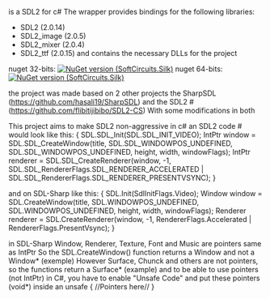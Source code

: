 is a SDL2 for c#
The wrapper provides bindings for the following libraries:
- SDL2 (2.0.14)
- SDL2_image (2.0.5)
- SDL2_mixer (2.0.4)
- SDL2_ttf (2.0.15)
and contains the necessary DLLs for the project

nuget 32-bits: [![NuGet version (SoftCircuits.Silk)](https://img.shields.io/nuget/v/SDL-Sharp_32-bits.svg?style=flat-square)](https://www.nuget.org/packages/SDL-Sharp_32-bits/)
nuget 64-bits: [![NuGet version (SoftCircuits.Silk)](https://img.shields.io/nuget/v/SDL-Sharp_64-bits.svg?style=flat-square)](https://www.nuget.org/packages/SDL-Sharp_64-bits/)

the project was made based on 2 other projects
the SharpSDL (https://github.com/hasali19/SharpSDL)
and the SDL2 # (https://github.com/flibitijibibo/SDL2-CS)
With some modifications in both

This project aims to make SDL2 non-aggressive in c#
an SDL2 code # would look like this:
{
SDL.SDL_Init(SDL.SDL_INIT_VIDEO);
IntPtr window = SDL.SDL_CreateWindow(title, SDL.SDL_WINDOWPOS_UNDEFINED, SDL.SDL_WINDOWPOS_UNDEFINED, height, width, windowFlags);
IntPtr renderer = SDL.SDL_CreateRenderer(window,
                                      -1,
                                      SDL.SDL_RendererFlags.SDL_RENDERER_ACCELERATED |
                                      SDL.SDL_RendererFlags.SDL_RENDERER_PRESENTVSYNC);
}

and on SDL-Sharp like this:
{
SDL.Init(SdlInitFlags.Video);
Window window = SDL.CreateWindow(title, SDL.WINDOWPOS_UNDEFINED, SDL.WINDOWPOS_UNDEFINED, height, width, windowFlags);
Renderer renderer = SDL.CreateRenderer(window, -1, RendererFlags.Accelerated | RendererFlags.PresentVsync);
}

in SDL-Sharp Window, Renderer, Texture, Font and Music are pointers same as IntPtr
So the SDL.CreateWindow() function returns a Window and not a Window* (exemple)
However Surface, Chunck and others are not pointers, so the functions return a Surface* (example)
and to be able to use pointers (not IntPtr) in C#, you have to enable "Unsafe Code" and put these pointers (void*) inside an 
unsafe
{
//Pointers here//
}
